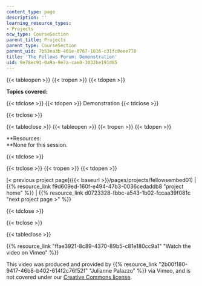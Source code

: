 ```yaml
---
content_type: page
description: ''
learning_resource_types:
- Projects
ocw_type: CourseSection
parent_title: Projects
parent_type: CourseSection
parent_uid: 7b53ea3b-401e-0767-1816-c31fc0eee770
title: 'The Fellows Forum: Demonstration'
uid: 9e78ec91-0a9a-9e7a-cae0-3032be191d85
---
```


{{< tableopen >}}
{{< tropen >}}
{{< tdopen >}}


**Topics covered:**


{{< tdclose >}}
{{< tdopen >}}
Demonstration
{{< tdclose >}}

{{< trclose >}}

{{< tableclose >}}
{{< tableopen >}}
{{< tropen >}}
{{< tdopen >}}


**Resources:  
**None for this session.


{{< tdclose >}}

{{< trclose >}}
{{< tropen >}}
{{< tdopen >}}


[\< previous project page]({{< baseurl >}}/pages/projects/fellowsembed01) | {{% resource_link f9d609ed-160f-e494-47b3-0036cedaddb8 "project home" %}} | {{% resource_link d0723328-fbbc-a543-1b02-fccaa39f081c "next project page >" %}}


{{< tdclose >}}

{{< trclose >}}

{{< tableclose >}}

{{% resource_link "ffae3921-8c89-4370-89b5-c81e180cc9a1" "Watch the video on Vimeo" %}}

This video was produced and provided by {{% resource_link "2b00f180-9417-46b8-b402-614f2c76f52f" "Julianne Palazzo" %}} via Vimeo, and is not covered under our [Creative Commons license](/terms/#cc).